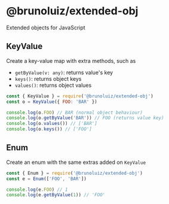 # @brunoluiz/extended-obj

Extended objects for JavaScript

## KeyValue

Create a key-value map with extra methods, such as

- `getByValue(v: any)`: returns value's key
- `keys()`: returns object keys
- `values()`: returns object values

```js
const { KeyValue } = require('@brunoluiz/extended-obj')
const o = KeyValue({ FOO: 'BAR' })

console.log(o.FOO) // BAR (normal object behaviour)
console.log(o.getByValue('BAR')) // FOO (returns value key)
console.log(o.values()) // ['BAR']
console.log(o.keys()) // ['FOO']
```

## Enum

Create an enum with the same extras added on `KeyValue`

```js
const { Enum } = require('@brunoluiz/extended-obj')
const e = Enum(['FOO', 'BAR'])

console.log(e.FOO) // 1
console.log(e.getByValue(1)) // 'FOO'
```
